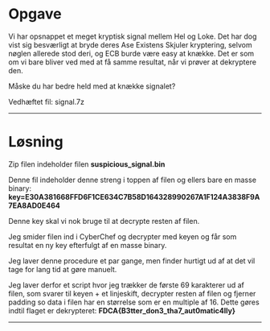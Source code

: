 # Opgave

Vi har opsnappet et meget kryptisk signal mellem Hel og Loke. Det har dog vist sig besværligt at bryde deres Ase Existens Skjuler kryptering, selvom nøglen allerede stod deri, og ECB burde være easy at knække. Det er som om vi bare bliver ved med at få samme resultat, når vi prøver at dekryptere den.

Måske du har bedre held med at knække signalet?

Vedhæftet fil: signal.7z

---

# Løsning

Zip filen indeholder filen **suspicious_signal.bin**

Denne fil indeholder denne streng i toppen af filen og ellers bare en masse binary: **key=E30A381668FFD6F1CE634C7B58D164328990267A1F124A3838F9A7EA8AD0E464**

Denne key skal vi nok bruge til at decrypte resten af filen.

Jeg smider filen ind i CyberChef og decrypter med keyen og får som resultat en ny key efterfulgt af en masse binary.

Jeg laver denne procedure et par gange, men finder hurtigt ud af at det vil tage for lang tid at gøre manuelt.

Jeg laver derfor et script hvor jeg trækker de første 69 karakterer ud af filen, som svarer til keyen + et linjeskift, decrypter resten af filen og fjerner padding so data i filen har en størrelse som er en multiple af 16. Dette gøres indtil flaget er dekrypteret: **FDCA{B3tter_don3_tha7_aut0matic4lly}**

---
